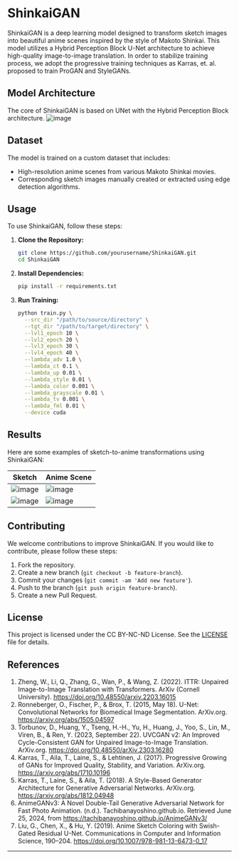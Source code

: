 # ShinkaiGAN

ShinkaiGAN is a deep learning model designed to transform sketch images into beautiful anime scenes inspired by the style of Makoto Shinkai. This model utilizes a Hybrid Perception Block U-Net architecture to achieve high-quality image-to-image translation. In order to stabilize training process, we adopt the progressive training techniques as Karras, et. al. proposed to train ProGAN and StyleGANs.

## Model Architecture

The core of ShinkaiGAN is based on UNet with the Hybrid Perception Block architecture. 
![image](https://github.com/echelon2718/ShinkaiGAN/assets/92637327/12049550-5936-48ed-a0be-a2cb616c11ef)

## Dataset

The model is trained on a custom dataset that includes:
- High-resolution anime scenes from various Makoto Shinkai movies.
- Corresponding sketch images manually created or extracted using edge detection algorithms.

## Usage

To use ShinkaiGAN, follow these steps:

1. **Clone the Repository:**

    ```bash
    git clone https://github.com/yourusername/ShinkaiGAN.git
    cd ShinkaiGAN
    ```

2. **Install Dependencies:**

    ```bash
    pip install -r requirements.txt
    ```

3. **Run Training:**

    ```bash
    python train.py \
      --src_dir "/path/to/source/directory" \
      --tgt_dir "/path/to/target/directory" \
      --lvl1_epoch 10 \
      --lvl2_epoch 20 \
      --lvl3_epoch 30 \
      --lvl4_epoch 40 \
      --lambda_adv 1.0 \
      --lambda_ct 0.1 \
      --lambda_up 0.01 \
      --lambda_style 0.01 \
      --lambda_color 0.001 \
      --lambda_grayscale 0.01 \
      --lambda_tv 0.001 \
      --lambda_fml 0.01 \
      --device cuda
    ```


## Results

Here are some examples of sketch-to-anime transformations using ShinkaiGAN:

| Sketch | Anime Scene |
|--------|--------------|
| ![image](https://github.com/echelon2718/ShinkaiGAN/assets/92637327/34cabd2f-0a11-4c86-9326-7d8695aebf04) | ![image](https://github.com/echelon2718/ShinkaiGAN/assets/92637327/d3f0fcb1-f661-4f5e-9e12-98ea00d80edd) |
| ![image](https://github.com/echelon2718/ShinkaiGAN/assets/92637327/29997a10-4179-46b8-8db5-557d65194c94) | ![image](https://github.com/echelon2718/ShinkaiGAN/assets/92637327/162506df-f66c-40d8-935b-a077169cbef5) |

## Contributing

We welcome contributions to improve ShinkaiGAN. If you would like to contribute, please follow these steps:

1. Fork the repository.
2. Create a new branch (`git checkout -b feature-branch`).
3. Commit your changes (`git commit -am 'Add new feature'`).
4. Push to the branch (`git push origin feature-branch`).
5. Create a new Pull Request.

## License

This project is licensed under the CC BY-NC-ND License. See the [LICENSE](LICENSE) file for details.

## References
1. Zheng, W., Li, Q., Zhang, G., Wan, P., & Wang, Z. (2022). ITTR: Unpaired Image-to-Image Translation with Transformers. ArXiv (Cornell University). https://doi.org/10.48550/arxiv.2203.16015
2. Ronneberger, O., Fischer, P., & Brox, T. (2015, May 18). U-Net: Convolutional Networks for Biomedical Image Segmentation. ArXiv.org. https://arxiv.org/abs/1505.04597
3. Torbunov, D., Huang, Y., Tseng, H.-H., Yu, H., Huang, J., Yoo, S., Lin, M., Viren, B., & Ren, Y. (2023, September 22). UVCGAN v2: An Improved Cycle-Consistent GAN for Unpaired Image-to-Image Translation. ArXiv.org. https://doi.org/10.48550/arXiv.2303.16280
4. Karras, T., Aila, T., Laine, S., & Lehtinen, J. (2017). Progressive Growing of GANs for Improved Quality, Stability, and Variation. ArXiv.org. https://arxiv.org/abs/1710.10196
5. Karras, T., Laine, S., & Aila, T. (2018). A Style-Based Generator Architecture for Generative Adversarial Networks. ArXiv.org. https://arxiv.org/abs/1812.04948
6. AnimeGANv3: A Novel Double-Tail Generative Adversarial Network for Fast Photo Animation. (n.d.). Tachibanayoshino.github.io. Retrieved June 25, 2024, from https://tachibanayoshino.github.io/AnimeGANv3/
7. Liu, G., Chen, X., & Hu, Y. (2019). Anime Sketch Coloring with Swish-Gated Residual U-Net. Communications in Computer and Information Science, 190–204. https://doi.org/10.1007/978-981-13-6473-0_17

---
